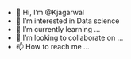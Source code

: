 - 👋 Hi, I’m @Kjagarwal
- 👀 I’m interested in Data science
- 🌱 I’m currently learning ...
- 💞️ I’m looking to collaborate on ...
- 📫 How to reach me ...

<!---
Kjagarwal/Kjagarwal is a ✨ special ✨ repository because its `README.md` (this file) appears on your GitHub profile.
You can click the Preview link to take a look at your changes.
--->
